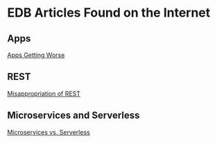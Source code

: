 # EDB Articles Found on the Internet

## Apps
[Apps Getting Worse](https://www.tbray.org/ongoing/When/202x/2021/08/07/Apps-Get-Worse)

## REST
[Misappropriation of REST](https://twobithistory.org/2020/06/28/rest.html)

## Microservices and Serverless
[Microservices vs. Serverless](https://www.sumologic.com/blog/microservices-vs-serverless-architecture/)

